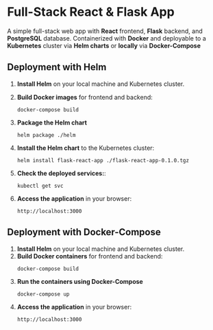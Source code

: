 # Full-Stack React & Flask App

A simple full-stack web app with **React** frontend, **Flask** backend, and **PostgreSQL** database. Containerized with **Docker** and deployable to a **Kubernetes** cluster via **Helm charts** or **locally** via **Docker-Compose**

## Deployment with Helm

1. **Install Helm** on your local machine and Kubernetes cluster.
2. **Build Docker images** for frontend and backend:

   ```console
   docker-compose build
   ```

3. **Package the Helm chart**
   ```console
   helm package ./helm
   ```
4. **Install the Helm chart** to the Kubernetes cluster:
   ```console
   helm install flask-react-app ./flask-react-app-0.1.0.tgz
   ```
5. **Check the deployed services:**:
   ```console
   kubectl get svc
   ```
6. **Access the application** in your browser:
   ```console
   http://localhost:3000
   ```

## Deployment with Docker-Compose

1. **Install Helm** on your local machine and Kubernetes cluster.
2. **Build Docker containers** for frontend and backend:
   ```console
   docker-compose build
   ```
3. **Run the containers using Docker-Compose**
   ```console
   docker-compose up
   ```
4. **Access the application** in your browser:
   ```console
   http://localhost:3000
   ```
